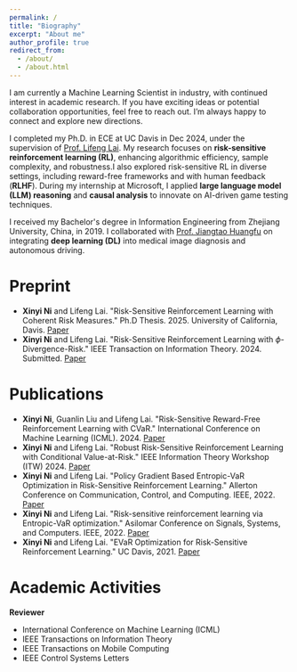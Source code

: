 ```yaml
---
permalink: /
title: "Biography"
excerpt: "About me"
author_profile: true
redirect_from: 
  - /about/
  - /about.html
---
```

I am currently a Machine Learning Scientist in industry, with continued interest in academic research. If you have exciting ideas or potential collaboration opportunities, feel free to reach out. I’m always happy to connect and explore new directions.

I completed my Ph.D. in ECE at UC Davis in Dec 2024, under the supervision of [Prof. Lifeng Lai](https://scholar.google.com/citations?user=gOhaCfUAAAAJ&hl=en). My research focuses on **risk-sensitive reinforcement learning (RL)**, enhancing algorithmic efficiency, sample complexity, and robustness.I also explored risk-sensitive RL in diverse settings, including reward-free frameworks and with human feedback (**RLHF**). During my internship at Microsoft, I applied **large language model (LLM) reasoning** and **causal analysis** to innovate on AI-driven game testing techniques.

I received my Bachelor's degree in Information Engineering from Zhejiang University, China, in 2019. I collaborated with [Prof. Jiangtao Huangfu](https://person.zju.edu.cn/en/huangfujt) on integrating **deep learning (DL)** into medical image diagnosis and autonomous driving.


Preprint
======
- **Xinyi Ni** and Lifeng Lai. "Risk-Sensitive Reinforcement Learning with Coherent Risk Measures." Ph.D Thesis. 2025. University of California, Davis. [Paper](https://faculty.engineering.ucdavis.edu/lai/wp-content/uploads/sites/38/2025/01/XinyiNi_thesis.pdf)
- **Xinyi Ni** and Lifeng Lai. "Risk-Sensitive Reinforcement Learning with $\phi$-Divergence-Risk." IEEE Transaction on Information Theory. 2024. Submitted. [Paper](https://faculty.engineering.ucdavis.edu/lai/wp-content/uploads/sites/38/2024/11/TIT_submission.pdf)

Publications
======
- **Xinyi Ni**, Guanlin Liu and Lifeng Lai. "Risk-Sensitive Reward-Free Reinforcement Learning with CVaR." International Conference on Machine Learning (ICML). 2024. [Paper](https://scholar.google.com/citations?user=30opUTcAAAAJ&hl=en)
- **Xinyi Ni** and Lifeng Lai. "Robust Risk-Sensitive Reinforcement Learning with Conditional Value-at-Risk." IEEE Information Theory Workshop (ITW) 2024. [Paper](https://arxiv.org/abs/2405.01718)
- **Xinyi Ni** and Lifeng Lai. "Policy Gradient Based Entropic-VaR Optimization in Risk-Sensitive Reinforcement Learning." Allerton Conference on Communication, Control, and Computing. IEEE, 2022. [Paper](https://ieeexplore.ieee.org/abstract/document/9929368)
- **Xinyi Ni** and Lifeng Lai. "Risk-sensitive reinforcement learning via Entropic-VaR optimization." Asilomar Conference on Signals, Systems, and Computers. IEEE, 2022. [Paper](https://ieeexplore.ieee.org/abstract/document/10052026)
- **Xinyi Ni** and Lifeng Lai. "EVaR Optimization for Risk-Sensitive Reinforcement Learning." UC Davis, 2021. [Paper](https://faculty.engineering.ucdavis.edu/lai/wp-content/uploads/sites/38/2022/02/paper_v13.pdf)


Academic Activities
======
**Reviewer**
- International Conference on Machine Learning (ICML)
- IEEE Transactions on Information Theory
- IEEE Transactions on Mobile Computing
- IEEE Control Systems Letters 
